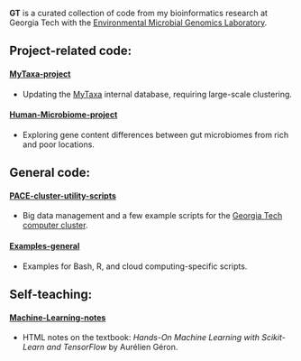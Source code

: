 **GT** is a curated collection of code from my bioinformatics research at Georgia Tech with the <a href="https://enve-omics.gatech.edu/">Environmental Microbial Genomics Laboratory</a>.

## Project-related code:

#### <a href="https://github.com/tkiryuti/GT/tree/main/MyTaxa-project">MyTaxa-project</a>
* Updating the <a href="http://enve-omics.ce.gatech.edu/mytaxa/">MyTaxa</a> internal database, requiring large-scale clustering.

#### <a href="https://github.com/tkiryuti/GT/tree/main/Human-Microbiome-project">Human-Microbiome-project</a>
* Exploring gene content differences between gut microbiomes from rich and poor locations.

## General code:

#### <a href="https://github.com/tkiryuti/GT/tree/main/PACE-cluster-utility-scripts">PACE-cluster-utility-scripts</a>
* Big data management and a few example scripts for the <a href="https://pace.gatech.edu/">Georgia Tech computer cluster</a>.

#### <a href="https://github.com/tkiryuti/GT/tree/main/Examples-general">Examples-general</a>
* Examples for Bash, R, and cloud computing-specific scripts.

## Self-teaching:

#### <a href="https://github.com/tkiryuti/GT/tree/main/Machine-Learning-notes">Machine-Learning-notes</a>
* HTML notes on the textbook: _Hands-On Machine Learning with Scikit-Learn and TensorFlow_ by Aurélien Géron.
